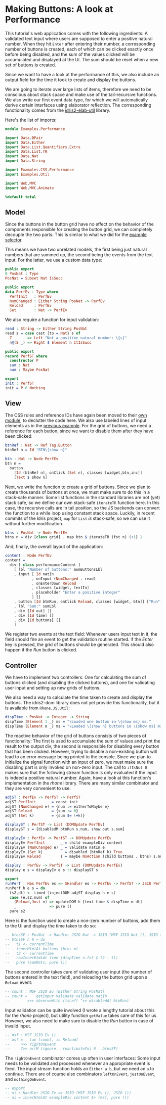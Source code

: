 # Making Buttons: A look at Performance

This tutorial's web application comes with the following
ingredients: A validated text input where users are
supposed to enter a positive natural number.
When they hit `Enter` after entering their
number, a corresponding number of buttons is created, each
of which can be clicked exactly once before being disabled,
and the sum of the values clicked will be accumulated and
displayed at the UI. The sum should be reset when a new set
of buttons is created.

Since we want to have a look at the performance of this,
we also include an output field for the time it took to
create and display the buttons.

We are going to iterate over large lists of
items, therefore we need to be conscious about stack space and make
use of the tail-recursive functions.
We also write our first event data type, for which we will
automatically derive certain interfaces using elaborator
reflection. The corresponding functionality comes from
the [idris2-elab-util](https://github.com/stefan-hoeck/idris2-elab-util)
library.

Here's the list of imports:

```idris
module Examples.Performance

import Data.DPair
import Data.Either
import Data.List.Quantifiers.Extra
import Data.List.TR
import Data.Nat
import Data.String

import Examples.CSS.Performance
import Examples.Util

import Web.MVC
import Web.MVC.Animate

%default total
```

## Model

Since the buttons in the button grid have no effect
on the behavior of the components responsible for
creating the button grid, we can completely decouple
the two parts. This is similar to what we did for
the [example selector](Selector.md).

This means we have two unrelated models, the first being just
natural numbers that are summed up, the second being
the events from the text input. For the latter, we use
a custom data type:

```idris
public export
0 PosNat : Type
PosNat = Subset Nat IsSucc

public export
data PerfEv : Type where
  PerfInit   : PerfEv
  NumChanged : Either String PosNat -> PerfEv
  Reload     : PerfEv
  Set        : Nat -> PerfEv
```

We also require a function for input validation:

```idris
read : String -> Either String PosNat
read s = case cast {to = Nat} s of
  Z       => Left "Not a positive natural number: \{s}"
  n@(S _) => Right $ Element n ItIsSucc

public export
record PerfST where
  constructor P
  sum : Nat
  num : Maybe PosNat

export
init : PerfST
init = P 0 Nothing
```

## View

The CSS rules and reference IDs have again been moved
to their [own module](CSS/Performance.idr), to declutter
the code here. We also use labeled lines of input elements
as in the [previous example](Reset.idr). For the
grid of buttons, we need a reference for each button,
since we want to disable them after they have been clicked:

```idris
btnRef : Nat -> Ref Tag.Button
btnRef n = Id "BTN\{show n}"

btn : Nat -> Node PerfEv
btn n =
  button
    [Id (btnRef n), onClick (Set n), classes [widget,btn,inc]]
    [Text $ show n]
```

Next, we write the function to create a grid of buttons.
Since we plan to create thousands of buttons at once, we must
make sure to do this in a stack-safe manner.
Some list functions in the standard libraries are not (yet)
stack safe, so we define our own stack-safe `iterateTR` function here.
In this case, the recursive calls are in tail position,
so the JS backends can convert the function to a while loop using
constant stack space. Luckily, in recent commits of the Idris project,
`map` for `List` *is* stack-safe, so we can use it without further
modification.

```idris
btns : PosNat -> Node PerfEv
btns n = div [class grid] . map btn $ iterateTR (fst n) (+1) 1
```

And, finally, the overall layout of the application:

```idris
content : Node PerfEv
content =
  div [ class performanceContent ]
    [ lbl "Number of buttons:" numButtonsLbl
    , input [ Id natIn
            , onInput (NumChanged . read)
            , onEnterDown Reload
            , classes [widget, textIn]
            , placeholder "Enter a positive integer"
            ] []
    , button [Id btnRun, onClick Reload, classes [widget, btn]] ["Run"]
    , lbl "Sum:" sumLbl
    , div [Id out] []
    , div [Id time] []
    , div [Id buttons] []
    ]
```

We register two events at the text field: Whenever users input
text in it, the field should fire an event to get the validation
routine started. If the *Enter* key is pressed, the grid of
buttons should be generated. This should also happen if the
*Run* button is clicked.

## Controller

We have to implement two controllers: One for calculating the
sum of buttons clicked (and disabling the clicked buttons),
and one for validating user input and setting up new grids of
buttons.

We also need a way to calculate the time taken to create
and display the buttons. The idris2-dom library does not
yet provide this functionality, but it is available
from `Rhone.JS.Util`:

```idris
dispTime : PosNat -> Integer -> String
dispTime (Element 1 _) ms = "\Loaded one button in \{show ms} ms."
dispTime (Element n _) ms = "\Loaded \{show n} buttons in \{show ms} ms."
```

The reactive behavior of the grid of buttons consists of
two pieces of functionality: The first is used to accumulate
the sum of values and print the result to the output div,
the second is responsible for disabling every button that
has been clicked. However, trying to disable a non-existing
button will lead to an error message being printed to the
console. Since we plan to initialize the signal function
with an input of zero, we must make sure the disabling
part is only invoked on non-zero input.
The call to `ifIsNot 0` makes sure that the following
stream function is only evaluated if the input is indeed
a positive natural number. Again, have a look at this
function's implementation in the *rhone* library. There
are many similar combinator and they are very
convenient to use.

```idris
adjST : PerfEv -> PerfST -> PerfST
adjST PerfInit       = const init
adjST (NumChanged e) = {num := eitherToMaybe e}
adjST Reload         = {sum := 0}
adjST (Set k)        = {sum $= (+k)}

displayST : PerfST -> List (DOMUpdate PerfEv)
displayST s = [disabledM btnRun s.num, show out s.sum]

displayEv : PerfEv -> PerfST -> DOMUpdate PerfEv
displayEv PerfInit       _ = child exampleDiv content
displayEv (NumChanged e) _ = validate natIn e
displayEv (Set k)        _ = disabled (btnRef k) True
displayEv Reload         s = maybe NoAction (child buttons . btns) s.num

display : PerfEv -> PerfST -> List (DOMUpdate PerfEv)
display e s = displayEv e s :: displayST s

export
runPerf : Has PerfEv es => SHandler es -> PerfEv -> PerfST -> JSIO PerfST
runPerf h e s = do
  (s2,dt) <- timed (injectDOM adjST display h e s)
  case (e,s2.num) of
    (Reload,Just n) => updateDOM h [text time $ dispTime n dt]
    _               => pure ()
  pure s2
```

Here is the function used to create a non-zero number of
buttons, add them to the UI and display the time taken
to do so:

```idris
-- btnsSF : PosNat -> Handler JSIO Nat -> JSIO (MSF JSIO Nat (), JSIO ())
-- btnsSF n h = do
--   t1 <- currentTime
--   innerHtmlAt buttons (btns n)
--   t2 <- currentTime
--   rawInnerHtmlAt time (dispTime n.fst $ t2 - t1)
--   pure (sumNats, pure ())
```

The second controller takes care of validating user
input (the number of buttons entered in the text
field), and reloading the button grid upon a
`Reload` event:

```idris
-- count : MSF JSIO Ev (Either String PosNat)
-- count =    getInput Validate validate natIn
--        >>> observeWith (isLeft ^>> disabledAt btnRun)
```

Input validation can be quite involved (I wrote a lengthy
tutorial about this for the *rhone* project), but
utility function `getValue` takes care of this for us.
However, we also need to make sure to disable the *Run* button
in case of invalid input.

```idris
-- msf : MSF JSIO Ev ()
-- msf =   fan [count, is Reload]
--     >>> rightOnEvent
--     ?>> arrM (ignore . reactimateIni 0 . btnsSF)
```

The `rightOnEvent` combinator comes up often in user
interfaces: Some input needs to be validated and
processed whenever an appropriate event is fired.
The input stream function holds an `Either a b`, but we need
an `a` to continue. There are of course also combinators
`leftOnEvent`, `justOnEvent`, and `nothingOnEvent`.

```idris
-- export
-- ui : Handler JSIO Ev => JSIO (MSF JSIO Ev (), JSIO ())
-- ui = innerHtmlAt exampleDiv content $> (msf, pure ())
```

<!-- vi: filetype=idris2:syntax=markdown
-->
